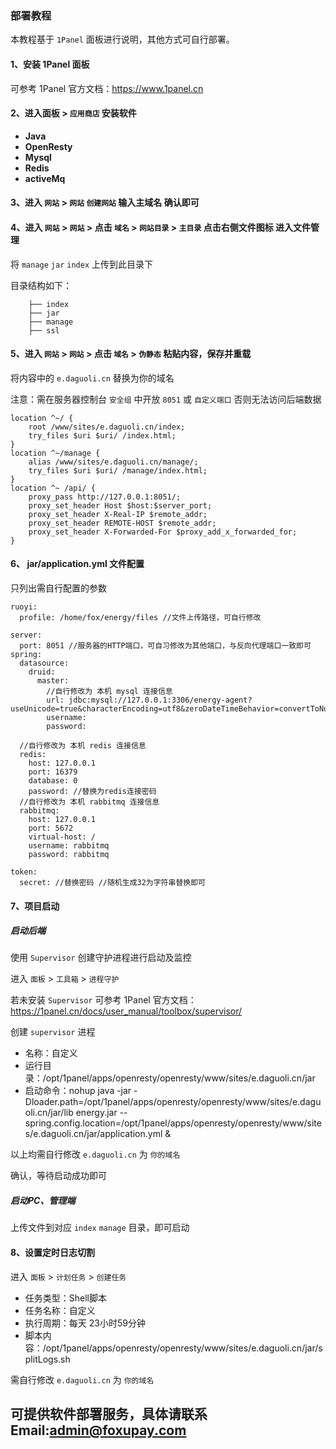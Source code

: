 ### 部署教程

本教程基于 `1Panel` 面板进行说明，其他方式可自行部署。

#### 1、安装 1Panel 面板

可参考 1Panel 官方文档：https://www.1panel.cn

#### 2、进入面板 > `应用商店` 安装软件

- **Java**
- **OpenResty**
- **Mysql**
- **Redis**
- **activeMq**

#### 3、进入 `网站` > `网站` `创建网站` 输入主域名 确认即可

#### 4、进入 `网站` > `网站` > 点击 `域名` > `网站目录` > `主目录` 点击右侧文件图标 进入文件管理

将 `manage` `jar` `index` 上传到此目录下

目录结构如下：

```agsl
    ├── index
    ├── jar
    ├── manage
    ├── ssl
```

#### 5、进入 `网站` > `网站` > 点击 `域名` > `伪静态` 粘贴内容，保存并重载

将内容中的 `e.daguoli.cn` 替换为你的域名

注意：需在服务器控制台 `安全组` 中开放 `8051` 或 `自定义端口` 否则无法访问后端数据

```agsl
location ^~/ {
    root /www/sites/e.daguoli.cn/index;
    try_files $uri $uri/ /index.html;
}
location ^~/manage {
    alias /www/sites/e.daguoli.cn/manage/;
    try_files $uri $uri/ /manage/index.html;
}
location ^~ /api/ {
    proxy_pass http://127.0.0.1:8051/;
    proxy_set_header Host $host:$server_port;
    proxy_set_header X-Real-IP $remote_addr;
    proxy_set_header REMOTE-HOST $remote_addr;
    proxy_set_header X-Forwarded-For $proxy_add_x_forwarded_for;
}
```

#### 6、 jar/application.yml 文件配置

只列出需自行配置的参数

```agsl
ruoyi:
  profile: /home/fox/energy/files //文件上传路径，可自行修改

server:
  port: 8051 //服务器的HTTP端口，可自习修改为其他端口，与反向代理端口一致即可
spring:
  datasource:
    druid:
      master:
        //自行修改为 本机 mysql 连接信息
        url: jdbc:mysql://127.0.0.1:3306/energy-agent?useUnicode=true&characterEncoding=utf8&zeroDateTimeBehavior=convertToNull&useSSL=true&serverTimezone=GMT%2B8
        username: 
        password: 

  //自行修改为 本机 redis 连接信息
  redis:
    host: 127.0.0.1
    port: 16379
    database: 0
    password: //替换为redis连接密码
  //自行修改为 本机 rabbitmq 连接信息
  rabbitmq:
    host: 127.0.0.1
    port: 5672
    virtual-host: /
    username: rabbitmq
    password: rabbitmq

token:
  secret: //替换密码 //随机生成32为字符串替换即可
```

#### 7、项目启动

##### 启动后端

使用 `Supervisor` 创建守护进程进行启动及监控

进入 `面板` > `工具箱` > `进程守护`

若未安装 `Supervisor` 可参考 1Panel 官方文档：https://1panel.cn/docs/user_manual/toolbox/supervisor/

创建 `supervisor` 进程

- 名称：自定义
- 运行目录：/opt/1panel/apps/openresty/openresty/www/sites/e.daguoli.cn/jar
- 启动命令：nohup java -jar -Dloader.path=/opt/1panel/apps/openresty/openresty/www/sites/e.daguoli.cn/jar/lib energy.jar
  --spring.config.location=/opt/1panel/apps/openresty/openresty/www/sites/e.daguoli.cn/jar/application.yml &

以上均需自行修改 `e.daguoli.cn` 为 `你的域名`

确认，等待启动成功即可

##### 启动PC、管理端

上传文件到对应 `index` `manage` 目录，即可启动

#### 8、设置定时日志切割

进入 `面板` > `计划任务` > `创建任务`

- 任务类型：Shell脚本
- 任务名称：自定义
- 执行周期：每天 23小时59分钟
- 脚本内容：/opt/1panel/apps/openresty/openresty/www/sites/e.daguoli.cn/jar/splitLogs.sh

需自行修改 `e.daguoli.cn` 为 `你的域名`

## **可提供软件部署服务，具体请联系 Email:admin@foxupay.com**
